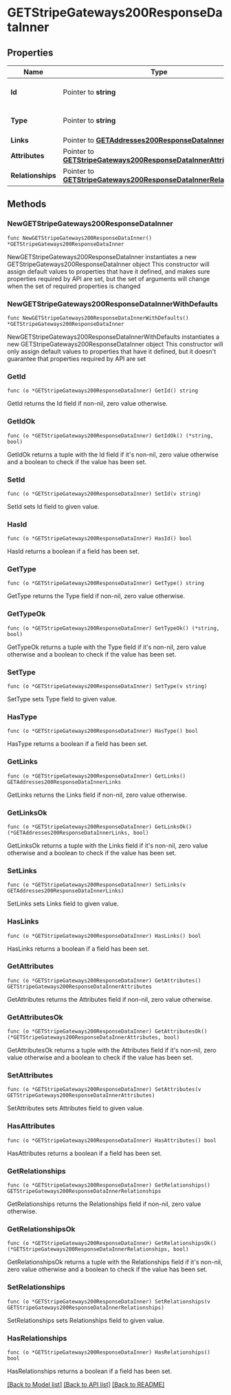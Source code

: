 # GETStripeGateways200ResponseDataInner

## Properties

Name | Type | Description | Notes
------------ | ------------- | ------------- | -------------
**Id** | Pointer to **string** | The resource&#39;s id | [optional] 
**Type** | Pointer to **string** | The resource&#39;s type | [optional] [default to "stripe_gateways"]
**Links** | Pointer to [**GETAddresses200ResponseDataInnerLinks**](GETAddresses200ResponseDataInnerLinks.md) |  | [optional] 
**Attributes** | Pointer to [**GETStripeGateways200ResponseDataInnerAttributes**](GETStripeGateways200ResponseDataInnerAttributes.md) |  | [optional] 
**Relationships** | Pointer to [**GETStripeGateways200ResponseDataInnerRelationships**](GETStripeGateways200ResponseDataInnerRelationships.md) |  | [optional] 

## Methods

### NewGETStripeGateways200ResponseDataInner

`func NewGETStripeGateways200ResponseDataInner() *GETStripeGateways200ResponseDataInner`

NewGETStripeGateways200ResponseDataInner instantiates a new GETStripeGateways200ResponseDataInner object
This constructor will assign default values to properties that have it defined,
and makes sure properties required by API are set, but the set of arguments
will change when the set of required properties is changed

### NewGETStripeGateways200ResponseDataInnerWithDefaults

`func NewGETStripeGateways200ResponseDataInnerWithDefaults() *GETStripeGateways200ResponseDataInner`

NewGETStripeGateways200ResponseDataInnerWithDefaults instantiates a new GETStripeGateways200ResponseDataInner object
This constructor will only assign default values to properties that have it defined,
but it doesn't guarantee that properties required by API are set

### GetId

`func (o *GETStripeGateways200ResponseDataInner) GetId() string`

GetId returns the Id field if non-nil, zero value otherwise.

### GetIdOk

`func (o *GETStripeGateways200ResponseDataInner) GetIdOk() (*string, bool)`

GetIdOk returns a tuple with the Id field if it's non-nil, zero value otherwise
and a boolean to check if the value has been set.

### SetId

`func (o *GETStripeGateways200ResponseDataInner) SetId(v string)`

SetId sets Id field to given value.

### HasId

`func (o *GETStripeGateways200ResponseDataInner) HasId() bool`

HasId returns a boolean if a field has been set.

### GetType

`func (o *GETStripeGateways200ResponseDataInner) GetType() string`

GetType returns the Type field if non-nil, zero value otherwise.

### GetTypeOk

`func (o *GETStripeGateways200ResponseDataInner) GetTypeOk() (*string, bool)`

GetTypeOk returns a tuple with the Type field if it's non-nil, zero value otherwise
and a boolean to check if the value has been set.

### SetType

`func (o *GETStripeGateways200ResponseDataInner) SetType(v string)`

SetType sets Type field to given value.

### HasType

`func (o *GETStripeGateways200ResponseDataInner) HasType() bool`

HasType returns a boolean if a field has been set.

### GetLinks

`func (o *GETStripeGateways200ResponseDataInner) GetLinks() GETAddresses200ResponseDataInnerLinks`

GetLinks returns the Links field if non-nil, zero value otherwise.

### GetLinksOk

`func (o *GETStripeGateways200ResponseDataInner) GetLinksOk() (*GETAddresses200ResponseDataInnerLinks, bool)`

GetLinksOk returns a tuple with the Links field if it's non-nil, zero value otherwise
and a boolean to check if the value has been set.

### SetLinks

`func (o *GETStripeGateways200ResponseDataInner) SetLinks(v GETAddresses200ResponseDataInnerLinks)`

SetLinks sets Links field to given value.

### HasLinks

`func (o *GETStripeGateways200ResponseDataInner) HasLinks() bool`

HasLinks returns a boolean if a field has been set.

### GetAttributes

`func (o *GETStripeGateways200ResponseDataInner) GetAttributes() GETStripeGateways200ResponseDataInnerAttributes`

GetAttributes returns the Attributes field if non-nil, zero value otherwise.

### GetAttributesOk

`func (o *GETStripeGateways200ResponseDataInner) GetAttributesOk() (*GETStripeGateways200ResponseDataInnerAttributes, bool)`

GetAttributesOk returns a tuple with the Attributes field if it's non-nil, zero value otherwise
and a boolean to check if the value has been set.

### SetAttributes

`func (o *GETStripeGateways200ResponseDataInner) SetAttributes(v GETStripeGateways200ResponseDataInnerAttributes)`

SetAttributes sets Attributes field to given value.

### HasAttributes

`func (o *GETStripeGateways200ResponseDataInner) HasAttributes() bool`

HasAttributes returns a boolean if a field has been set.

### GetRelationships

`func (o *GETStripeGateways200ResponseDataInner) GetRelationships() GETStripeGateways200ResponseDataInnerRelationships`

GetRelationships returns the Relationships field if non-nil, zero value otherwise.

### GetRelationshipsOk

`func (o *GETStripeGateways200ResponseDataInner) GetRelationshipsOk() (*GETStripeGateways200ResponseDataInnerRelationships, bool)`

GetRelationshipsOk returns a tuple with the Relationships field if it's non-nil, zero value otherwise
and a boolean to check if the value has been set.

### SetRelationships

`func (o *GETStripeGateways200ResponseDataInner) SetRelationships(v GETStripeGateways200ResponseDataInnerRelationships)`

SetRelationships sets Relationships field to given value.

### HasRelationships

`func (o *GETStripeGateways200ResponseDataInner) HasRelationships() bool`

HasRelationships returns a boolean if a field has been set.


[[Back to Model list]](../README.md#documentation-for-models) [[Back to API list]](../README.md#documentation-for-api-endpoints) [[Back to README]](../README.md)


